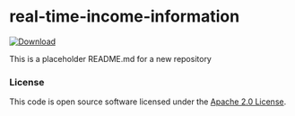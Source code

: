 
# real-time-income-information

 [ ![Download](https://api.bintray.com/packages/hmrc/releases/real-time-income-information/images/download.svg) ](https://bintray.com/hmrc/releases/real-time-income-information/_latestVersion)

This is a placeholder README.md for a new repository

### License

This code is open source software licensed under the [Apache 2.0 License]("http://www.apache.org/licenses/LICENSE-2.0.html").
